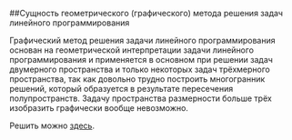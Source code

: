 ##Сущность геометрического (графического) метода решения задач линейного программирования

Графический метод решения задачи линейного программирования основан на геометрической интерпретации задачи линейного программирования и применяется в основном при решении задач двумерного пространства и только некоторых задач трёхмерного пространства, так как довольно трудно построить многогранник решений, который образуется в результате пересечения полупространств. Задачу пространства размерности больше трёх изобразить графически вообще невозможно.

Решить можно [здесь](http://math.semestr.ru/lp/index.php).